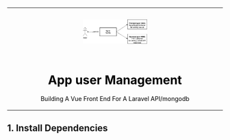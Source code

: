 <table align="center">
    <tr style="text-align: center;">
        <td align="center" width="9999">
            <img src="./doc/infra.png" width="150" alt="Project icon" style="margin: 25px auto; display: inline-block">

 <h1 style="color: black;"> App user Management </h1>

<p style="color: black">Building A Vue Front End For A Laravel API/mongodb</p>
</td>
</tr>
</table>

## 1. Install Dependencies

